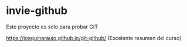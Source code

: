 # invie-github
Este proyecto es solo para probar GIT

https://joaquinaraujo.github.io/git-github/ (Excelente resumen del curso)


